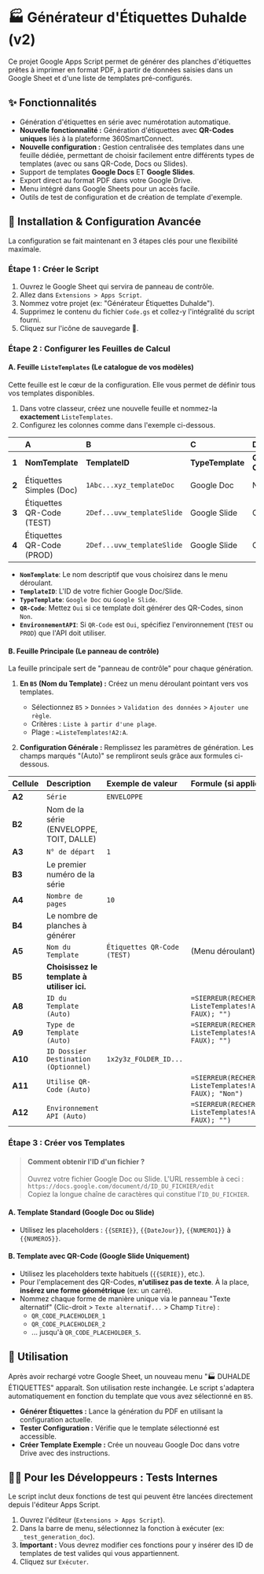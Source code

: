 <!--
# Version: 2.0.0
# Date: 2025-06-20 22:40
# Author: Rolland MELET & AI Senior Coder
# Description: Refonte majeure du README pour intégrer la génération de QR-Codes dynamiques et la nouvelle gestion des templates via une feuille de calcul dédiée.
-->

# 🏭 Générateur d'Étiquettes Duhalde (v2)

Ce projet Google Apps Script permet de générer des planches d'étiquettes prêtes à imprimer en format PDF, à partir de données saisies dans un Google Sheet et d'une liste de templates pré-configurés.

## ✨ Fonctionnalités
*   Génération d'étiquettes en série avec numérotation automatique.
*   **Nouvelle fonctionnalité :** Génération d'étiquettes avec **QR-Codes uniques** liés à la plateforme 360SmartConnect.
*   **Nouvelle configuration :** Gestion centralisée des templates dans une feuille dédiée, permettant de choisir facilement entre différents types de templates (avec ou sans QR-Code, Docs ou Slides).
*   Support de templates **Google Docs** ET **Google Slides**.
*   Export direct au format PDF dans votre Google Drive.
*   Menu intégré dans Google Sheets pour un accès facile.
*   Outils de test de configuration et de création de template d'exemple.

## 🚀 Installation & Configuration Avancée

La configuration se fait maintenant en 3 étapes clés pour une flexibilité maximale.

### Étape 1 : Créer le Script
1.  Ouvrez le Google Sheet qui servira de panneau de contrôle.
2.  Allez dans `Extensions > Apps Script`.
3.  Nommez votre projet (ex: "Générateur Étiquettes Duhalde").
4.  Supprimez le contenu du fichier `Code.gs` et collez-y l'intégralité du script fourni.
5.  Cliquez sur l'icône de sauvegarde 💾.

### Étape 2 : Configurer les Feuilles de Calcul

#### A. Feuille `ListeTemplates` (Le catalogue de vos modèles)

Cette feuille est le cœur de la configuration. Elle vous permet de définir tous vos templates disponibles.

1.  Dans votre classeur, créez une nouvelle feuille et nommez-la **exactement** `ListeTemplates`.
2.  Configurez les colonnes comme dans l'exemple ci-dessous.

| | A | B | C | D | E |
| :--- | :--- | :--- | :--- | :--- | :--- |
| **1** | **NomTemplate** | **TemplateID** | **TypeTemplate** | **QR-Code** | **EnvironnementAPI** |
| **2** | Étiquettes Simples (Doc) | `1Abc...xyz_templateDoc` | Google Doc | Non | |
| **3** | Étiquettes QR-Code (TEST) | `2Def...uvw_templateSlide` | Google Slide | Oui | TEST |
| **4** | Étiquettes QR-Code (PROD) | `2Def...uvw_templateSlide` | Google Slide | Oui | PROD |

*   **`NomTemplate`**: Le nom descriptif que vous choisirez dans le menu déroulant.
*   **`TemplateID`**: L'ID de votre fichier Google Doc/Slide.
*   **`TypeTemplate`**: `Google Doc` ou `Google Slide`.
*   **`QR-Code`**: Mettez `Oui` si ce template doit générer des QR-Codes, sinon `Non`.
*   **`EnvironnementAPI`**: Si `QR-Code` est `Oui`, spécifiez l'environnement (`TEST` ou `PROD`) que l'API doit utiliser.

#### B. Feuille Principale (Le panneau de contrôle)

La feuille principale sert de "panneau de contrôle" pour chaque génération.

1.  **En `B5` (Nom du Template) :** Créez un menu déroulant pointant vers vos templates.
    *   Sélectionnez `B5` > `Données` > `Validation des données` > `Ajouter une règle`.
    *   Critères : `Liste à partir d'une plage`.
    *   Plage : `=ListeTemplates!A2:A`.

2.  **Configuration Générale :** Remplissez les paramètres de génération. Les champs marqués "(Auto)" se rempliront seuls grâce aux formules ci-dessous.

| Cellule  | Description | Exemple de valeur | Formule (si applicable) |
| :------- | :--- | :--- | :--- |
| **A2** | `Série` | `ENVELOPPE` | |
| **B2** | Nom de la série (ENVELOPPE, TOIT, DALLE) | | |
| **A3** | `N° de départ` | `1` | |
| **B3** | Le premier numéro de la série | | |
| **A4** | `Nombre de pages` | `10` | |
| **B4** | Le nombre de planches à générer | | |
| **A5** | `Nom du Template` | `Étiquettes QR-Code (TEST)` | (Menu déroulant) |
| **B5** | **Choisissez le template à utiliser ici.** | | |
| **A8** | `ID du Template (Auto)` | | `=SIERREUR(RECHERCHEV(B5; ListeTemplates!A:E; 2; FAUX); "")` |
| **A9** | `Type de Template (Auto)` | | `=SIERREUR(RECHERCHEV(B5; ListeTemplates!A:E; 3; FAUX); "")` |
| **A10** | `ID Dossier Destination (Optionnel)` | `1x2y3z_FOLDER_ID...` | |
| **A11** | `Utilise QR-Code (Auto)` | | `=SIERREUR(RECHERCHEV(B5; ListeTemplates!A:E; 4; FAUX); "Non")` |
| **A12** | `Environnement API (Auto)` | | `=SIERREUR(RECHERCHEV(B5; ListeTemplates!A:E; 5; FAUX); "")` |

### Étape 3 : Créer vos Templates

> #### Comment obtenir l'ID d'un fichier ?
> Ouvrez votre fichier Google Doc ou Slide. L'URL ressemble à ceci :<br>
> `https://docs.google.com/document/d/ID_DU_FICHIER/edit`<br>
> Copiez la longue chaîne de caractères qui constitue l'`ID_DU_FICHIER`.

#### A. Template Standard (Google Doc ou Slide)
*   Utilisez les placeholders : `{{SERIE}}`, `{{DateJour}}`, `{{NUMERO1}}` à `{{NUMERO5}}`.

#### B. Template avec QR-Code (Google Slide Uniquement)
*   Utilisez les placeholders texte habituels (`{{SERIE}}`, etc.).
*   Pour l'emplacement des QR-Codes, **n'utilisez pas de texte**. À la place, **insérez une forme géométrique** (ex: un carré).
*   Nommez chaque forme de manière unique via le panneau "Texte alternatif" (Clic-droit > `Texte alternatif...` > Champ `Titre`) :
    *   `QR_CODE_PLACEHOLDER_1`
    *   `QR_CODE_PLACEHOLDER_2`
    *   ... jusqu'à `QR_CODE_PLACEHOLDER_5`.

## 📖 Utilisation
Après avoir rechargé votre Google Sheet, un nouveau menu "🏭 DUHALDE ÉTIQUETTES" apparaît. Son utilisation reste inchangée. Le script s'adaptera automatiquement en fonction du template que vous avez sélectionné en `B5`.

*   **Générer Étiquettes :** Lance la génération du PDF en utilisant la configuration actuelle.
*   **Tester Configuration :** Vérifie que le template sélectionné est accessible.
*   **Créer Template Exemple :** Crée un nouveau Google Doc dans votre Drive avec des instructions.

## 🧑‍💻 Pour les Développeurs : Tests Internes
Le script inclut deux fonctions de test qui peuvent être lancées directement depuis l'éditeur Apps Script.
1.  Ouvrez l'éditeur (`Extensions > Apps Script`).
2.  Dans la barre de menu, sélectionnez la fonction à exécuter (ex: `_test_generation_doc`).
3.  **Important :** Vous devrez modifier ces fonctions pour y insérer des ID de templates de test valides qui vous appartiennent.
4.  Cliquez sur `Exécuter`.